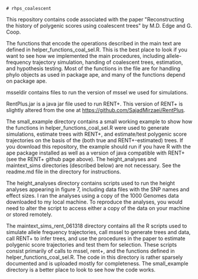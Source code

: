     # rhps_coalescent
This repository contains code associated with the paper "Reconstructing the history of polygenic scores using coalescent trees" by M.D. Edge and G. Coop.

The functions that encode the operations described in the main text are defined in helper_functions_coal_sel.R. This is the best place to look if you want to see how we implemented the main procedures, including allele-frequency trajectory simulation, handing of coalescent trees, estimation, and hypothesis testing. Most of the functions in the file are for handling phylo objects as used in package ape, and many of the functions depend on package ape.

msseldir contains files to run the version of mssel we used for simulations.

RentPlus.jar is a java jar file used to run RENT+. This version of RENT+ is slightly altered from the one at https://github.com/SajadMirzaei/RentPlus.

The small_example directory contains a small working example to show how the functions in helper_functions_coal_sel.R were used to generate simulations, estimate trees with RENT+, and estimate/test polygenic score trajectories on the basis of the (both true and RENT+-estimated) trees. If you download this repository, the example should run if you have R with the ape package installed as well as a version of java compatible with RENT+ (see the RENT+ github page above). The height_analyses and maintext_sims directories (described below) are not necessary. See the readme.md file in the directory for instructions.

The height_analyses directory contains scripts used to run the height analyses appearing in figure 7, including data files with the SNP names and effect sizes. I ran the analyses using a copy of the 1000 Genomes data downloaded to my local machine. To reproduce the analyses, you would need to alter the script to access either a copy of the data on your machine or stored remotely.

The maintext_sims_rent_061318 directory contains all the R scripts used to simulate allele frequency trajectories, call mssel to generate trees and data, call RENT+ to infer trees, and use the procedures in the paper to estimate polygenic score trajectories and test them for selection. These scripts consist primarily of calls to mssel, rent+, and the functions defined in helper_functions_coal_sel.R. The code in this directory is rather sparsely documented and is uploaded mostly for completeness. The small_example directory is a better place to look to see how the code works.
